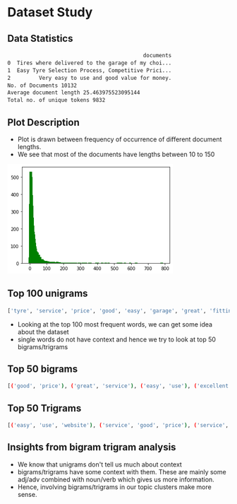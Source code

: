 # Dataset Study

## Data Statistics

```bash
                                           documents
0  Tires where delivered to the garage of my choi...
1  Easy Tyre Selection Process, Competitive Prici...
2         Very easy to use and good value for money.
No. of Documents 10132
Average document length 25.463975523095144
Total no. of unique tokens 9832
```

## Plot Description
- Plot is drawn between frequency of occurrence of different document lengths. 
- We see that most of the documents have lengths between 10 to 150

![length of Document v/s Frequency of occurrence](length_of_documents-vs-frequency-plot.png?raw=true "length of Document v/s Frequency of occurrence")


## Top 100 unigrams

```bash
['tyre', 'service', 'price', 'good', 'easy', 'garage', 'great', 'fitting', 'time', 'use', 'excellent', 'fitted', 'local', 'day', 'fitter', 'quick', 'choice', 'used', 'car', 'efficient', 'order', 'value', 'get', 'website', 'recommend', 'customer', 'appointment', 'competitive', 'experience', 'friendly', 'process', 'first', 'best', 'always', 'problem', 'definitely', 'done', 'fit', 'simple', 'got', 'new', 'booking', 'online', 'convenient', 'delivered', 'really', 'well', 'helpful', 'went', 'booked', 'date', 'centre', 'work', 'job', 'ordered', 'using', 'issue', 'money', 'also', 'wheel', 'happy', 'ordering', 'way', 'staff', 'at', 'email', 'book', 'back', 'delivery', 'arrived', 'hassle', 'choose', 'recommended', 'go', 'fast', 'told', 'quality', 'company', 'professional', 'find', 'highly', 'free', 'hour', 'site', 'cheaper', 'everything', 'buy', 'purchase', 'slot', 'said', 'range', 'never', 'available', 'took', 'later', 'even', 'brilliant', 'wanted', 'next', 'communication', 'found']
```

- Looking at the top 100 most frequent words, we can get some idea about the dataset
- single words do not have context and hence we try to look at top 50 bigrams/trigrams

## Top 50 bigrams

```bash
[('good', 'price'), ('great', 'service'), ('easy', 'use'), ('excellent', 'service'), ('great', 'price'), ('tyre', 'fitted'), ('good', 'service'), ('local', 'garage'), ('customer', 'service'), ('competitive', 'price'), ('new', 'tyre'), ('price', 'good'), ('good', 'value'), ('best', 'price'), ('easy', 'order'), ('definitely', 'use'), ('service', 'good'), ('quick', 'easy'), ('fitting', 'centre'), ('service', 'great'), ('choice', 'tyre'), ('value', 'money'), ('tyre', 'fitting'), ('efficient', 'service'), ('price', 'easy'), ('price', 'tyre'), ('tyre', 'good'), ('tyre', 'delivered'), ('tyre', 'fitter'), ('use', 'website'), ('service', 'easy'), ('fitting', 'service'), ('good', 'choice'), ('hassle', 'free'), ('great', 'value'), ('excellent', 'price'), ('price', 'great'), ('get', 'tyre'), ('fit', 'tyre'), ('price', 'service'), ('highly', 'recommend'), ('time', 'used'), ('start', 'finish'), ('first', 'class'), ('first', 'time'), ('easy', 'book'), ('fitted', 'tyre'), ('fitting', 'garage'), ('garage', 'fitted'), ('reasonable', 'price'), ('quality', 'tyre')]
```

## Top 50 Trigrams

```bash
[('easy', 'use', 'website'), ('service', 'good', 'price'), ('service', 'great', 'price'), ('tyre', 'good', 'price'), ('good', 'price', 'good'), ('service', 'easy', 'use'), ('good', 'price', 'easy'), ('price', 'great', 'service'), ('great', 'service', 'great'), ('good', 'price', 'tyre'), ('website', 'easy', 'use'), ('great', 'price', 'great'), ('price', 'excellent', 'service'), ('price', 'good', 'service'), ('good', 'choice', 'tyre'), ('first', 'class', 'service'), ('good', 'value', 'money'), ('easy', 'use', 'great'), ('price', 'easy', 'use'), ('great', 'service', 'easy'), ('great', 'price', 'easy'), ('good', 'service', 'good'), ('tyre', 'great', 'price'), ('service', 'competitive', 'price'), ('get', 'tyre', 'fitted'), ('tyre', 'competitive', 'price'), ('good', 'selection', 'tyre'), ('way', 'buy', 'tyre'), ('garage', 'fitted', 'tyre'), ('fitted', 'local', 'garage'), ('new', 'tyre', 'fitted'), ('great', 'service', 'good'), ('easy', 'use', 'good'), ('second', 'time', 'used'), ('excellent', 'customer', 'service'), ('great', 'customer', 'service'), ('great', 'choice', 'tyre'), ('service', 'start', 'finish'), ('good', 'price', 'excellent'), ('great', 'value', 'money'), ('first', 'time', 'used'), ('excellent', 'service', 'easy'), ('tyre', 'fitted', 'local'), ('use', 'website', 'good'), ('good', 'price', 'service'), ('local', 'garage', 'fit'), ('excellent', 'service', 'good'), ('first', 'time', 'using'), ('go', 'anywhere', 'else'), ('excellent', 'price', 'service'), ('good', 'quality', 'tyre')]
```

## Insights from bigram trigram analysis
- We know that unigrams don't tell us much about context
- bigrams/trigrams have some context with them. These are mainly some adj/adv combined with noun/verb which gives us more information. 
- Hence, involving bigrams/trigrams in our topic clusters make more sense.